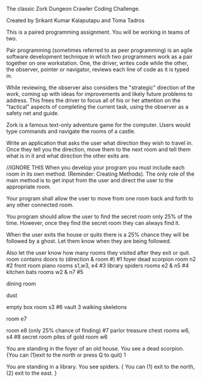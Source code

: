 
The classic Zork Dungeon Crawler Coding Challenge.


Created by Srikant Kumar Kalaputapu and Toma Tadros

This is a paired programming assignment. You will be working in teams of two.

Pair programming (sometimes referred to as peer programming) is an agile software development technique in which two programmers work as a pair together on one workstation. One, the driver, writes code while the other, the observer, pointer or navigator, reviews each line of code as it is typed in.

While reviewing, the observer also considers the "strategic" direction of the work, coming up with ideas for improvements and likely future problems to address. This frees the driver to focus all of his or her attention on the "tactical" aspects of completing the current task, using the observer as a safety net and guide.

Zork is a famous text-only adventure game for the computer. Users would type commands and navigate the rooms of a castle.

Write an application that asks the user what direction they wish to travel in. Once they tell you the direction, move them to the next room and tell them what is in it and what direction the other exits are.

//IGNORE THIS
When you develop your program you must include each room in its own method. (Reminder: Creating Methods).  The only role of the main method is to get input from the user and direct the user to the appropriate room.

Your program shall allow the user to move from one room back and forth to any other connected room.

You program should allow the user to find the secret room only 25% of the time. However, once they find the secret room they can always find it.

When the user exits the house or quits there is a 25% chance they will be followed by a ghost. Let them know when they are being followed.

Also let the user know how many rooms they visited after they exit or quit.
	room 	contains 	doors to (direction & room #)
#1 	foyer 	dead scorpion 	room n2
#2 	front room 	piano 	rooms s1,w3, e4
#3 	library 	spiders 	rooms e2 & n5
#4 	kitchen 	bats 	rooms w2 & n7
#5 	

dining room
	

dust

empty box
	room s3
#6 	vault 	3 walking skeletons 	

room e7

room e8 (only 25% chance of finding)
#7 	parlor 	treasure chest 	rooms w6, s4
#8 	secret room 	piles of gold 	room w6

 

You are standing in the foyer of an old house.
You see a dead scorpion.
{You can (1)exit to the north or press Q to quit}
1

You are standing in a library.
You see spiders.
{ You can (1) exit to the north, (2) exit to the east. } 

